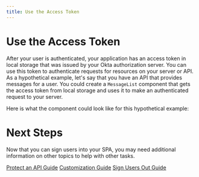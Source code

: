 ```yaml
---
title: Use the Access Token
---
```

# Use the Access Token
After your user is authenticated, your application has an access token in local storage that was issued by your Okta authorization server. You can use this token to authenticate requests for resources on your server or API. As a hypothetical example, let's say that you have an API that provides messages for a user. You could create a `MessageList` component that gets the access token from local storage and uses it to make an authenticated request to your server.

Here is what the component could look like for this hypothetical example:

<StackSelector snippet="getaccesstoken"/>

# Next Steps

Now that you can sign users into your SPA, you may need additional information on other topics to help with other tasks.

[Protect an API Guide](protect-an-api-guidelink)
[Customization Guide](customization-guidelink)
[Sign Users Out Guide](sign-users-out-guidelink)
